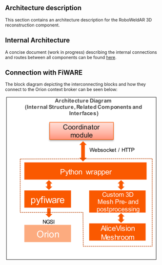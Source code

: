 ## Architecture description

This section contains an architecture description for the RoboWeldAR 3D reconstruction component.

## Internal Architecture

A concise document (work in progress) describing the internal connections and routes between all components can be found [here](../../architecture.pdf).


## Connection with FiWARE

The block diagram depicting the interconnecting blocks and how they connect to the Orion context broker can be seen below:

<img src="3d_reconstruction_module_architecture.png" alt="drawing" width="500"/>


